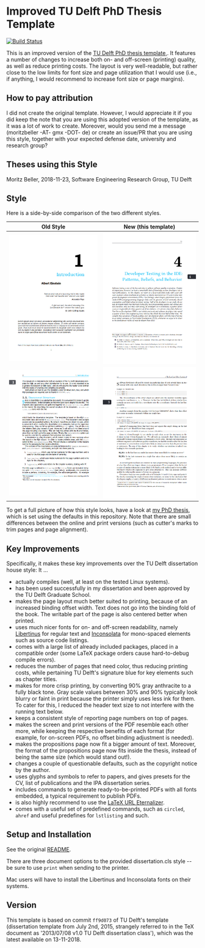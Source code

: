 # Improved TU Delft PhD Thesis Template

[![Build Status](https://travis-ci.com/Inventitech/phd-thesis-template.svg?token=1pPnTvKwseJq7cTLeeFE&branch=master)](https://travis-ci.com/Inventitech/phd-thesis-template)

This is an improved version of the [TU Delft PhD thesis
template,](https://www.tudelft.nl/en/tu-delft-corporate-design/downloads/). It
features a number of changes to increase both on- and off-screen
(printing) quality, as well as reduce printing costs. The layout is
very well-readable, but rather close to the low limits for font size
and page utilization that I would use (i.e., if anything, I would
recommend to increase font size or page margins).

## How to pay attribution

I did not create the original template. However, I would appreciate it
if you did keep the note that you are using this adopted version of
the template, as it was a lot of work to create. Moreover, would you
send me a message (moritzbeller -AT- gmx -DOT- de) or create an
issue/PR that you are using this style, together with your expected
defense date, university and research group?

## Theses using this Style
Moritz Beller, 2018-11-23, Software Engineering Research Group, TU Delft

## Style

Here is a side-by-side comparison of the two different styles.

| Old Style       |  New (this template) |
:----------------:|:---------------------:
![](readme-pics/prev_chapter.png) | ![](readme-pics/new_chapter.png)
![](readme-pics/prev_page.png) | ![](readme-pics/new_page.png)


To get a full picture of how this style looks, have a look at [my PhD
thesis](https://repository.tudelft.nl/islandora/object/uuid:b2946104-2092-42bb-a1ee-3b085d110466?collection=research),
which is set using the defaults in this repository. Note that there
are small differences between the online and print versions (such as
cutter's marks to trim pages and page alignment).

## Key Improvements

Specifically, it makes these key improvements over the TU Delft
dissertation house style: It ...

- actually compiles (well, at least on the tested Linux systems).
- has been used successfully in my dissertation and been approved by the TU Delft Graduate School.
- makes the page layout much better suited to printing, because of an increased binding offset width. Text does not go into the binding fold of the book. The writable part of the page is also centered better when printed.
- uses much nicer fonts for on- and off-screen readability, namely [Libertinus](https://github.com/libertinus-fonts/libertinus) for regular text and [Inconsolata](https://fonts.google.com/specimen/Inconsolata) for mono-spaced elements such as source code listings.
- comes with a large list of already included packages, placed in a compatible order (some LaTeX package orders cause hard-to-debug compile errors).
- reduces the number of pages that need color, thus reducing printing costs, while pertaining TU Delft's signature blue for key elements such as chapter titles.
- makes for more crisp printing, by converting 90% gray anthracite to a fully black tone. Gray scale values between 30% and 90% typically look blurry or faint in print because the printer simply uses less ink for them. To cater for this, I reduced the header text size to not interfere with the running text below.
- keeps a consistent style of reporting page numbers on top of pages.
- makes the screen and print versions of the PDF resemble each other more, while keeping the respective benefits of each format (for example, for on-screen PDFs, no offset binding adjustment is needed).
- makes the propositions page now fit a bigger amount of text. Moreover, the format of the propositions page now fits inside the thesis, instead of being the same size (which would stand out!).
- changes a couple of questionable defaults, such as the copyright notice by the author.
- uses glyphs and symbols to refer to papers, and gives presets for the CV, list of publications and the IPA dissertation series.
- includes commands to generate ready-to-be-printed PDFs with all fonts embedded, a typical requirement to publish PDFs.
- is also highly recommend to use the [LaTeX URL Eternalizer](https://github.com/Inventitech/url-eternalizer).
- comes with a useful set of predefined commands, such as `circled`, `ahref` and useful predefines for `lstlisting` and such. 

## Setup and Installation

See the original [README](README.txt).

There are three document options to the provided dissertation.cls style -- be sure to use `print` when sending to the printer.

Mac users will have to install the Libertinus and Inconsolata fonts on their systems.

## Version

This template is based on commit `ff9d073` of TU Delft's template
(dissertation template from July 2nd, 2015, strangely referred to in
the TeX document as '2013/07/08 v1.0 TU Delft dissertation class'),
which was the latest available on 13-11-2018.